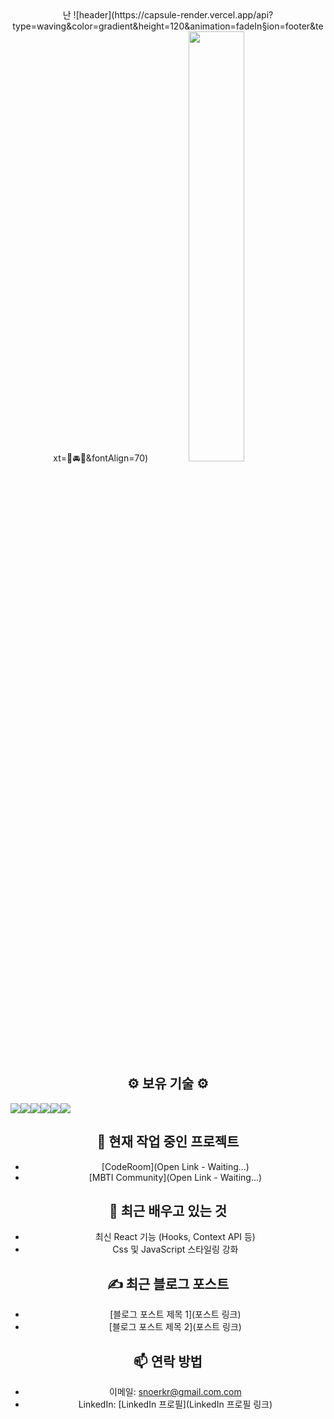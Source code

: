 <div align="center">
난
![header](https://capsule-render.vercel.app/api?type=waving&color=gradient&height=120&animation=fadeIn&section=footer&text=🚗🚘🚛&fontAlign=70) 

  <a>
    <img src="https://github-readme-stats.vercel.app/api?username=SnowsFE&&theme=tokyonight&show_icons=true" width="42%">
  </a>


## ⚙️ 보유 기술 ⚙️
<div style="display:flex; flex-direction:row;">
    <img src="https://img.shields.io/badge/linux-FCC624?style=for-the-badge&logo=linux&logoColor=black"> 
    <img src="https://img.shields.io/badge/html5-E34F26?style=flat-square&logo=html5&logoColor=white"> 
    <img src="https://img.shields.io/badge/css-1572B6?style=flat-square&logo=css3&logoColor=white"> 
    <img src="https://img.shields.io/badge/javascript-F7DF1E?style=flat-square&logo=javascript&logoColor=black"> 
    <img src="https://img.shields.io/badge/bootstrap-7952B3?style=flat-square&logo=bootstrap&logoColor=white">
    <img src="https://img.shields.io/badge/react-20232a.svg?style=for-the-badge&logo=react&logoColor=61DAFB" />
</div>

## 🔭 현재 작업 중인 프로젝트
- [CodeRoom](Open Link - Waiting...)
- [MBTI Community](Open Link - Waiting...)

## 🌱 최근 배우고 있는 것
- 최신 React 기능 (Hooks, Context API 등)
- Css 및 JavaScript 스타일링 강화 

## ✍️ 최근 블로그 포스트
- [블로그 포스트 제목 1](포스트 링크)
- [블로그 포스트 제목 2](포스트 링크)

## 📫 연락 방법
- 이메일: [snoerkr@gmail.com.com](mailto:your-snoerkr@gmail.com.com)
- LinkedIn: [LinkedIn 프로필](LinkedIn 프로필 링크)

</div>

